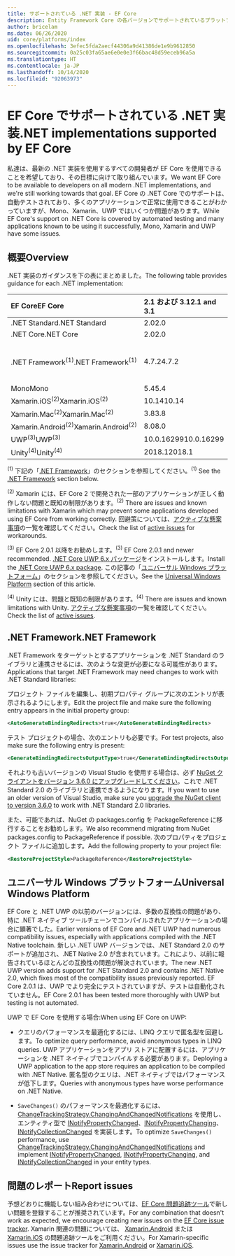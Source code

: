 ```yaml
---
title: サポートされている .NET 実装 - EF Core
description: Entity Framework Core の各バージョンでサポートされているプラットフォームに関する情報
author: bricelam
ms.date: 06/26/2020
uid: core/platforms/index
ms.openlocfilehash: 3efec5fda2aecf44306a9d41386de1e9b9612850
ms.sourcegitcommit: 0a25c03fa65ae6e0e0e3f66bac48d59eceb96a5a
ms.translationtype: HT
ms.contentlocale: ja-JP
ms.lasthandoff: 10/14/2020
ms.locfileid: "92063973"
---
```

# <a name="net-implementations-supported-by-ef-core"></a><span data-ttu-id="f643d-103">EF Core でサポートされている .NET 実装</span><span class="sxs-lookup"><span data-stu-id="f643d-103">.NET implementations supported by EF Core</span></span>

<span data-ttu-id="f643d-104">私達は、最新の .NET 実装を使用するすべての開発者が EF Core を使用できることを希望しており、その目標に向けて取り組んでいます。</span><span class="sxs-lookup"><span data-stu-id="f643d-104">We want EF Core to be available to developers on all modern .NET implementations, and we're still working towards that goal.</span></span> <span data-ttu-id="f643d-105">EF Core の .NET Core でのサポートは、自動テストされており、多くのアプリケーションで正常に使用できることがわかっていますが、Mono、Xamarin、UWP ではいくつか問題があります。</span><span class="sxs-lookup"><span data-stu-id="f643d-105">While EF Core's support on .NET Core is covered by automated testing and many applications known to be using it successfully, Mono, Xamarin and UWP have some issues.</span></span>

## <a name="overview"></a><span data-ttu-id="f643d-106">概要</span><span class="sxs-lookup"><span data-stu-id="f643d-106">Overview</span></span>

<span data-ttu-id="f643d-107">.NET 実装のガイダンスを下の表にまとめました。</span><span class="sxs-lookup"><span data-stu-id="f643d-107">The following table provides guidance for each .NET implementation:</span></span>

| <span data-ttu-id="f643d-108">EF Core</span><span class="sxs-lookup"><span data-stu-id="f643d-108">EF Core</span></span>                       | <span data-ttu-id="f643d-109">2.1 および 3.1</span><span class="sxs-lookup"><span data-stu-id="f643d-109">2.1 and 3.1</span></span> | <span data-ttu-id="f643d-110">5.0</span><span class="sxs-lookup"><span data-stu-id="f643d-110">5.0</span></span>             |
|:------------------------------|:------------|:----------------|
| <span data-ttu-id="f643d-111">.NET Standard</span><span class="sxs-lookup"><span data-stu-id="f643d-111">.NET Standard</span></span>                 | <span data-ttu-id="f643d-112">2.0</span><span class="sxs-lookup"><span data-stu-id="f643d-112">2.0</span></span>         | <span data-ttu-id="f643d-113">2.1</span><span class="sxs-lookup"><span data-stu-id="f643d-113">2.1</span></span>             |
| <span data-ttu-id="f643d-114">.NET Core</span><span class="sxs-lookup"><span data-stu-id="f643d-114">.NET Core</span></span>                     | <span data-ttu-id="f643d-115">2.0</span><span class="sxs-lookup"><span data-stu-id="f643d-115">2.0</span></span>         | <span data-ttu-id="f643d-116">3.0</span><span class="sxs-lookup"><span data-stu-id="f643d-116">3.0</span></span>             |
| <span data-ttu-id="f643d-117">.NET Framework<sup>(1)</sup></span><span class="sxs-lookup"><span data-stu-id="f643d-117">.NET Framework<sup>(1)</sup></span></span>  | <span data-ttu-id="f643d-118">4.7.2</span><span class="sxs-lookup"><span data-stu-id="f643d-118">4.7.2</span></span>       | <span data-ttu-id="f643d-119">(サポートされていません)</span><span class="sxs-lookup"><span data-stu-id="f643d-119">(not supported)</span></span> |
| <span data-ttu-id="f643d-120">Mono</span><span class="sxs-lookup"><span data-stu-id="f643d-120">Mono</span></span>                          | <span data-ttu-id="f643d-121">5.4</span><span class="sxs-lookup"><span data-stu-id="f643d-121">5.4</span></span>         | <span data-ttu-id="f643d-122">6.4</span><span class="sxs-lookup"><span data-stu-id="f643d-122">6.4</span></span>             |
| <span data-ttu-id="f643d-123">Xamarin.iOS<sup>(2)</sup></span><span class="sxs-lookup"><span data-stu-id="f643d-123">Xamarin.iOS<sup>(2)</sup></span></span>     | <span data-ttu-id="f643d-124">10.14</span><span class="sxs-lookup"><span data-stu-id="f643d-124">10.14</span></span>       | <span data-ttu-id="f643d-125">12.16</span><span class="sxs-lookup"><span data-stu-id="f643d-125">12.16</span></span>           |
| <span data-ttu-id="f643d-126">Xamarin.Mac<sup>(2)</sup></span><span class="sxs-lookup"><span data-stu-id="f643d-126">Xamarin.Mac<sup>(2)</sup></span></span>     | <span data-ttu-id="f643d-127">3.8</span><span class="sxs-lookup"><span data-stu-id="f643d-127">3.8</span></span>         | <span data-ttu-id="f643d-128">5.16</span><span class="sxs-lookup"><span data-stu-id="f643d-128">5.16</span></span>            |
| <span data-ttu-id="f643d-129">Xamarin.Android<sup>(2)</sup></span><span class="sxs-lookup"><span data-stu-id="f643d-129">Xamarin.Android<sup>(2)</sup></span></span> | <span data-ttu-id="f643d-130">8.0</span><span class="sxs-lookup"><span data-stu-id="f643d-130">8.0</span></span>         | <span data-ttu-id="f643d-131">10.0</span><span class="sxs-lookup"><span data-stu-id="f643d-131">10.0</span></span>            |
| <span data-ttu-id="f643d-132">UWP<sup>(3)</sup></span><span class="sxs-lookup"><span data-stu-id="f643d-132">UWP<sup>(3)</sup></span></span>             | <span data-ttu-id="f643d-133">10.0.16299</span><span class="sxs-lookup"><span data-stu-id="f643d-133">10.0.16299</span></span>  | <span data-ttu-id="f643d-134">TBD</span><span class="sxs-lookup"><span data-stu-id="f643d-134">TBD</span></span>             |
| <span data-ttu-id="f643d-135">Unity<sup>(4)</sup></span><span class="sxs-lookup"><span data-stu-id="f643d-135">Unity<sup>(4)</sup></span></span>           | <span data-ttu-id="f643d-136">2018.1</span><span class="sxs-lookup"><span data-stu-id="f643d-136">2018.1</span></span>      | <span data-ttu-id="f643d-137">TBD</span><span class="sxs-lookup"><span data-stu-id="f643d-137">TBD</span></span>             |

<span data-ttu-id="f643d-138"><sup>(1)</sup> 下記の「[.NET Framework](#net-framework)」のセクションを参照してください。</span><span class="sxs-lookup"><span data-stu-id="f643d-138"><sup>(1)</sup> See the [.NET Framework](#net-framework) section below.</span></span>

<span data-ttu-id="f643d-139"><sup>(2)</sup> Xamarin には、EF Core 2 で開発された一部のアプリケーションが正しく動作しない問題と既知の制限があります。</span><span class="sxs-lookup"><span data-stu-id="f643d-139"><sup>(2)</sup> There are issues and known limitations with Xamarin which may prevent some applications developed using EF Core from working correctly.</span></span> <span data-ttu-id="f643d-140">回避策については、[アクティブな懸案事項](https://github.com/aspnet/entityframeworkCore/issues?q=is%3Aopen+is%3Aissue+label%3Aarea-xamarin)の一覧を確認してください。</span><span class="sxs-lookup"><span data-stu-id="f643d-140">Check the list of [active issues](https://github.com/aspnet/entityframeworkCore/issues?q=is%3Aopen+is%3Aissue+label%3Aarea-xamarin) for workarounds.</span></span>

<span data-ttu-id="f643d-141"><sup>(3)</sup> EF Core 2.0.1 以降をお勧めします。</span><span class="sxs-lookup"><span data-stu-id="f643d-141"><sup>(3)</sup> EF Core 2.0.1 and newer recommended.</span></span> <span data-ttu-id="f643d-142">[.NET Core UWP 6.x パッケージ](https://www.nuget.org/packages/Microsoft.NETCore.UniversalWindowsPlatform/)をインストールします。</span><span class="sxs-lookup"><span data-stu-id="f643d-142">Install the [.NET Core UWP 6.x package](https://www.nuget.org/packages/Microsoft.NETCore.UniversalWindowsPlatform/).</span></span> <span data-ttu-id="f643d-143">この記事の「[ユニバーサル Windows プラットフォーム](#universal-windows-platform)」のセクションを参照してください。</span><span class="sxs-lookup"><span data-stu-id="f643d-143">See the [Universal Windows Platform](#universal-windows-platform) section of this article.</span></span>

<span data-ttu-id="f643d-144"><sup>(4)</sup> Unity には、問題と既知の制限があります。</span><span class="sxs-lookup"><span data-stu-id="f643d-144"><sup>(4)</sup> There are issues and known limitations with Unity.</span></span> <span data-ttu-id="f643d-145">[アクティブな懸案事項](https://github.com/aspnet/entityframeworkCore/issues?q=is%3Aopen+is%3Aissue+label%3Aarea-unity)の一覧を確認してください。</span><span class="sxs-lookup"><span data-stu-id="f643d-145">Check the list of [active issues](https://github.com/aspnet/entityframeworkCore/issues?q=is%3Aopen+is%3Aissue+label%3Aarea-unity).</span></span>

## <a name="net-framework"></a><span data-ttu-id="f643d-146">.NET Framework</span><span class="sxs-lookup"><span data-stu-id="f643d-146">.NET Framework</span></span>

<span data-ttu-id="f643d-147">.NET Framework をターゲットとするアプリケーションを .NET Standard のライブラリと連携させるには、次のような変更が必要になる可能性があります。</span><span class="sxs-lookup"><span data-stu-id="f643d-147">Applications that target .NET Framework may need changes to work with .NET Standard libraries:</span></span>

<span data-ttu-id="f643d-148">プロジェクト ファイルを編集し、初期プロパティ グループに次のエントリが表示されるようにします。</span><span class="sxs-lookup"><span data-stu-id="f643d-148">Edit the project file and make sure the following entry appears in the initial property group:</span></span>

```xml
<AutoGenerateBindingRedirects>true</AutoGenerateBindingRedirects>
```

<span data-ttu-id="f643d-149">テスト プロジェクトの場合、次のエントリも必要です。</span><span class="sxs-lookup"><span data-stu-id="f643d-149">For test projects, also make sure the following entry is present:</span></span>

```xml
<GenerateBindingRedirectsOutputType>true</GenerateBindingRedirectsOutputType>
```

<span data-ttu-id="f643d-150">それよりも古いバージョンの Visual Studio を使用する場合は、必ず [NuGet クライアントをバージョン 3.6.0 にアップグレードしてください](https://www.nuget.org/downloads)。これで .NET Standard 2.0 のライブラリと連携できるようになります。</span><span class="sxs-lookup"><span data-stu-id="f643d-150">If you want to use an older version of Visual Studio, make sure you [upgrade the NuGet client to version 3.6.0](https://www.nuget.org/downloads) to work with .NET Standard 2.0 libraries.</span></span>

<span data-ttu-id="f643d-151">また、可能であれば、NuGet の packages.config を PackageReference に移行することをお勧めします。</span><span class="sxs-lookup"><span data-stu-id="f643d-151">We also recommend migrating from NuGet packages.config to PackageReference if possible.</span></span> <span data-ttu-id="f643d-152">次のプロパティをプロジェクト ファイルに追加します。</span><span class="sxs-lookup"><span data-stu-id="f643d-152">Add the following property to your project file:</span></span>

```xml
<RestoreProjectStyle>PackageReference</RestoreProjectStyle>
```

## <a name="universal-windows-platform"></a><span data-ttu-id="f643d-153">ユニバーサル Windows プラットフォーム</span><span class="sxs-lookup"><span data-stu-id="f643d-153">Universal Windows Platform</span></span>

<span data-ttu-id="f643d-154">EF Core と .NET UWP の以前のバージョンには、多数の互換性の問題があり、特に .NET ネイティブ ツールチェーンでコンパイルされたアプリケーションの場合に顕著でした。</span><span class="sxs-lookup"><span data-stu-id="f643d-154">Earlier versions of EF Core and .NET UWP had numerous compatibility issues, especially with applications compiled with the .NET Native toolchain.</span></span> <span data-ttu-id="f643d-155">新しい .NET UWP バージョンでは、.NET Standard 2.0 のサポートが追加され、.NET Native 2.0 が含まれています。これにより、以前に報告されているほとんどの互換性の問題が解決されています。</span><span class="sxs-lookup"><span data-stu-id="f643d-155">The new .NET UWP version adds support for .NET Standard 2.0 and contains .NET Native 2.0, which fixes most of the compatibility issues previously reported.</span></span> <span data-ttu-id="f643d-156">EF Core 2.0.1 は、UWP でより完全にテストされていますが、テストは自動化されていません。</span><span class="sxs-lookup"><span data-stu-id="f643d-156">EF Core 2.0.1 has been tested more thoroughly with UWP but testing is not automated.</span></span>

<span data-ttu-id="f643d-157">UWP で EF Core を使用する場合:</span><span class="sxs-lookup"><span data-stu-id="f643d-157">When using EF Core on UWP:</span></span>

* <span data-ttu-id="f643d-158">クエリのパフォーマンスを最適化するには、LINQ クエリで匿名型を回避します。</span><span class="sxs-lookup"><span data-stu-id="f643d-158">To optimize query performance, avoid anonymous types in LINQ queries.</span></span> <span data-ttu-id="f643d-159">UWP アプリケーションをアプリ ストアに配置するには、アプリケーションを .NET ネイティブでコンパイルする必要があります。</span><span class="sxs-lookup"><span data-stu-id="f643d-159">Deploying a UWP application to the app store requires an application to be compiled with .NET Native.</span></span> <span data-ttu-id="f643d-160">匿名型のクエリは、.NET ネイティブではパフォーマンスが低下します。</span><span class="sxs-lookup"><span data-stu-id="f643d-160">Queries with anonymous types have worse performance on .NET Native.</span></span>

* <span data-ttu-id="f643d-161">`SaveChanges()` のパフォーマンスを最適化するには、[ChangeTrackingStrategy.ChangingAndChangedNotifications](/dotnet/api/microsoft.entityframeworkcore.changetrackingstrategy) を使用し、エンティティ型で [INotifyPropertyChanged](https://msdn.microsoft.com/library/system.componentmodel.inotifypropertychanged.aspx)、[INotifyPropertyChanging](https://msdn.microsoft.com/library/system.componentmodel.inotifypropertychanging.aspx)、[INotifyCollectionChanged](https://msdn.microsoft.com/library/system.collections.specialized.inotifycollectionchanged.aspx) を実装します。</span><span class="sxs-lookup"><span data-stu-id="f643d-161">To optimize `SaveChanges()` performance, use [ChangeTrackingStrategy.ChangingAndChangedNotifications](/dotnet/api/microsoft.entityframeworkcore.changetrackingstrategy) and implement [INotifyPropertyChanged](https://msdn.microsoft.com/library/system.componentmodel.inotifypropertychanged.aspx), [INotifyPropertyChanging](https://msdn.microsoft.com/library/system.componentmodel.inotifypropertychanging.aspx), and [INotifyCollectionChanged](https://msdn.microsoft.com/library/system.collections.specialized.inotifycollectionchanged.aspx) in your entity types.</span></span>

## <a name="report-issues"></a><span data-ttu-id="f643d-162">問題のレポート</span><span class="sxs-lookup"><span data-stu-id="f643d-162">Report issues</span></span>

<span data-ttu-id="f643d-163">予想どおりに機能しない組み合わせについては、[EF Core 問題追跡ツール](https://github.com/aspnet/entityframeworkcore/issues/new)で新しい問題を登録することが推奨されています。</span><span class="sxs-lookup"><span data-stu-id="f643d-163">For any combination that doesn't work as expected, we encourage creating new issues on the [EF Core issue tracker](https://github.com/aspnet/entityframeworkcore/issues/new).</span></span> <span data-ttu-id="f643d-164">Xamarin 関連の問題については、 [Xamarin.Android](https://github.com/xamarin/xamarin-android/issues/new) または [Xamarin.iOS](https://github.com/xamarin/xamarin-macios/issues/new) の問題追跡ツールをご利用ください。</span><span class="sxs-lookup"><span data-stu-id="f643d-164">For Xamarin-specific issues use the issue tracker for [Xamarin.Android](https://github.com/xamarin/xamarin-android/issues/new) or [Xamarin.iOS](https://github.com/xamarin/xamarin-macios/issues/new).</span></span>

